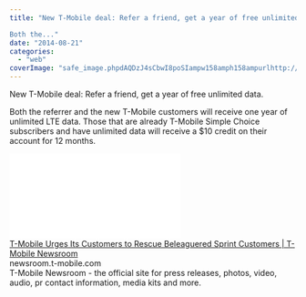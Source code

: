 ```yaml
---
title: "New T-Mobile deal: Refer a friend, get a year of free unlimited data. 

Both the..."
date: "2014-08-21"
categories: 
  - "web"
coverImage: "safe_image.phpdAQDzJ4sCbwI8poSIampw158amph158ampurlhttp://newsroom.t-mobile.com/content/1020/images/rr/tmobile_F_ContactUs.png"
---
```


New T-Mobile deal: Refer a friend, get a year of free unlimited data.  
  
Both the referrer and the new T-Mobile customers will receive one year of unlimited LTE data. Those that are already T-Mobile Simple Choice subscribers and have unlimited data will receive a $10 credit on their account for 12 months.  
  
[![](images/safe_image.php?d=AQDzJ4sCbwI8poSI&w=158&h=158&url=http%3A%2F%2Fnewsroom.t-mobile.com%2Fcontent%2F1020%2Fimages%2Frr%2Ftmobile_F_ContactUs.png)](http://l.facebook.com/l.php?u=http%3A%2F%2Fnewsroom.t-mobile.com%2Farticle_display.cfm%3Farticle_id%3D11710%23.U_ZoOS2E8hk.facebook&h=9AQEmP9zO&s=1)  
[T-Mobile Urges Its Customers to Rescue Beleaguered Sprint Customers | T-Mobile Newsroom](http://l.facebook.com/l.php?u=http%3A%2F%2Fnewsroom.t-mobile.com%2Farticle_display.cfm%3Farticle_id%3D11710%23.U_ZoOS2E8hk.facebook&h=KAQFMUJZx&s=1)  
newsroom.t-mobile.com  
T-Mobile Newsroom - the official site for press releases, photos, video, audio, pr contact information, media kits and more.
